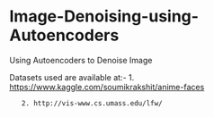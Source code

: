 # Image-Denoising-using-Autoencoders
Using Autoencoders to Denoise Image

Datasets used are available at:-
       1. https://www.kaggle.com/soumikrakshit/anime-faces
       
       2. http://vis-www.cs.umass.edu/lfw/
